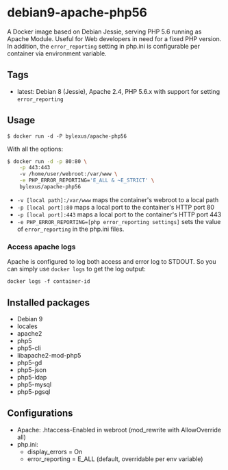 debian9-apache-php56
===================================

A Docker image based on Debian Jessie, serving PHP 5.6 running as Apache Module. Useful for Web developers in need for a fixed PHP version. In addition, the `error_reporting` setting in php.ini is configurable per container via environment variable.

Tags
-----

* latest: Debian 8 (Jessie), Apache 2.4, PHP 5.6.x with support for setting `error_reporting`

Usage
------

```
$ docker run -d -P bylexus/apache-php56
```

With all the options:

```bash
$ docker run -d -p 80:80 \
    -p 443:443
    -v /home/user/webroot:/var/www \
    -e PHP_ERROR_REPORTING='E_ALL & ~E_STRICT' \
    bylexus/apache-php56
```

* `-v [local path]:/var/www` maps the container's webroot to a local path
* `-p [local port]:80` maps a local port to the container's HTTP port 80
* `-p [local port]:443` maps a local port to the container's HTTP port 443
* `-e PHP_ERROR_REPORTING=[php error_reporting settings]` sets the value of `error_reporting` in the php.ini files.

### Access apache logs

Apache is configured to log both access and error log to STDOUT. So you can simply use `docker logs` to get the log output:

`docker logs -f container-id`


Installed packages
-------------------
* Debian 9
* locales
* apache2
* php5
* php5-cli
* libapache2-mod-php5
* php5-gd
* php5-json
* php5-ldap
* php5-mysql
* php5-pgsql

Configurations
----------------

* Apache: .htaccess-Enabled in webroot (mod_rewrite with AllowOverride all)
* php.ini:
  * display_errors = On
  * error_reporting = E_ALL (default, overridable per env variable)
